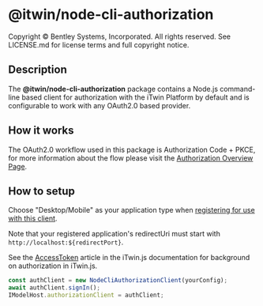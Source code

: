 # @itwin/node-cli-authorization

Copyright © Bentley Systems, Incorporated. All rights reserved. See LICENSE.md for license terms and full copyright notice.

## Description

The __@itwin/node-cli-authorization__ package contains a Node.js command-line based client for authorization with the iTwin Platform by default and is configurable to work with any OAuth2.0 based provider.

## How it works

The OAuth2.0 workflow used in this package is Authorization Code + PKCE, for more information about the flow please visit the [Authorization Overview Page](https://developer.bentley.com/apis/overview/authorization/#authorizesinglepageapplicationsspaanddesktopmobileapplicationsnative).

## How to setup

Choose "Desktop/Mobile" as your application type when [registering for use with this client](https://developer.bentley.com/register/).

Note that your registered application's redirectUri must start with `http://localhost:${redirectPort}`.

See the [AccessToken](https://www.itwinjs.org/learning/common/accesstoken/) article in the iTwin.js documentation for background on authorization in iTwin.js.

```ts
const authClient = new NodeCliAuthorizationClient(yourConfig);
await authClient.signIn();
IModelHost.authorizationClient = authClient;
```
